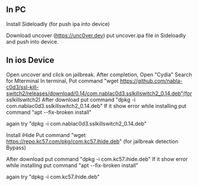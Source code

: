 ## In PC
Install Sideloadly (for push ipa into device)

Download uncover (https://unc0ver.dev)
put uncover.ipa file in Sideloadly and push into device.

## In ios Device

Open uncover and click on jailbreak.
After completion, Open "Cydia" Search for Mterminal
In terminal, Put command "wget https://github.com/nabla-c0d3/ssl-kill-switch2/releases/download/0.14/com.nablac0d3.sslkillswitch2_0.14.deb"(for sslkillswitch2)
After download put command "dpkg -i com.nablac0d3.sslkillswitch2_0.14.deb"
If it show error while installing
put command "apt --fix-broken install"

again try  "dpkg -i com.nablac0d3.sslkillswitch2_0.14.deb"

Install iHide
Put command "wget https://repo.kc57.com/pkg/com.kc57.ihide.deb" (for jailbreak detection Bypass)

After download put command "dpkg -i com.kc57.ihide.deb"
If it show error while installing
put command "apt --fix-broken install"

again try  "dpkg -i com.kc57.ihide.deb"
